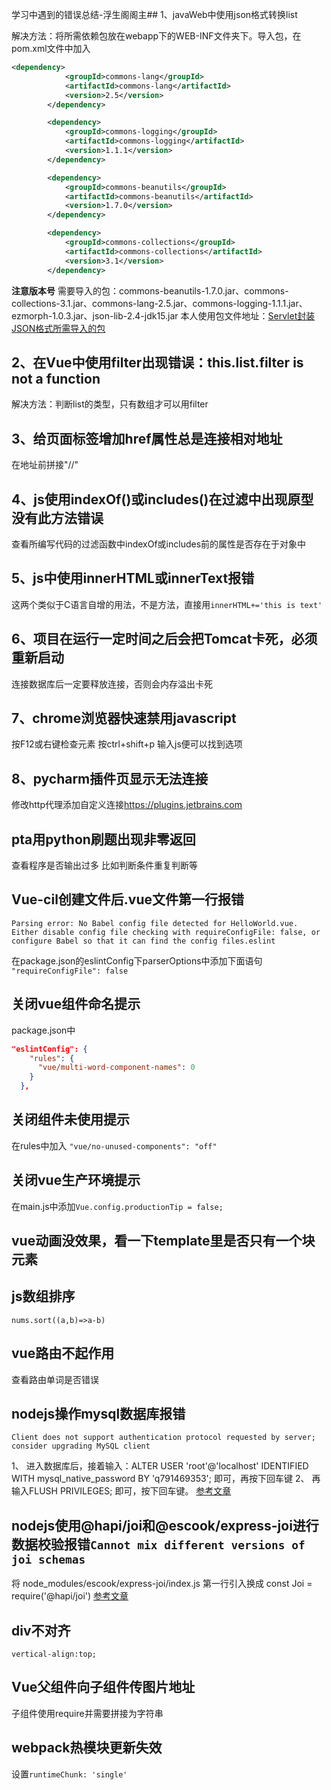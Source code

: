学习中遇到的错误总结-浮生阁阁主## 1、javaWeb中使用json格式转换list

解决方法：将所需依赖包放在webapp下的WEB-INF文件夹下。导入包，在pom.xml文件中加入

```xml
<dependency>
            <groupId>commons-lang</groupId>
            <artifactId>commons-lang</artifactId>
            <version>2.5</version>
        </dependency>

        <dependency>
            <groupId>commons-logging</groupId>
            <artifactId>commons-logging</artifactId>
            <version>1.1.1</version>
        </dependency>

        <dependency>
            <groupId>commons-beanutils</groupId>
            <artifactId>commons-beanutils</artifactId>
            <version>1.7.0</version>
        </dependency>

        <dependency>
            <groupId>commons-collections</groupId>
            <artifactId>commons-collections</artifactId>
            <version>3.1</version>
        </dependency>
```

**注意版本号**
需要导入的包：commons-beanutils-1.7.0.jar、commons-collections-3.1.jar、commons-lang-2.5.jar、commons-logging-1.1.1.jar、ezmorph-1.0.3.jar、json-lib-2.4-jdk15.jar
本人使用包文件地址：[Servlet封装JSON格式所需导入的包](https://www.aliyundrive.com/s/D3SQ3m6gq4L)

## 2、在Vue中使用filter出现错误：this.list.filter is not a function

解决方法：判断list的类型，只有数组才可以用filter

## 3、给页面标签增加href属性总是连接相对地址

在地址前拼接"//"

## 4、js使用indexOf()或includes()在过滤中出现原型没有此方法错误

查看所编写代码的过滤函数中indexOf或includes前的属性是否存在于对象中

## 5、js中使用innerHTML或innerText报错

这两个类似于C语言自增的用法，不是方法，直接用`innerHTML+='this is text'`

## 6、项目在运行一定时间之后会把Tomcat卡死，必须重新启动

连接数据库后一定要释放连接，否则会内存溢出卡死

## 7、chrome浏览器快速禁用javascript

按F12或右键检查元素  按ctrl+shift+p 输入js便可以找到选项

## 8、pycharm插件页显示无法连接

修改http代理添加自定义连接<https://plugins.jetbrains.com>

## pta用python刷题出现非零返回

查看程序是否输出过多
比如判断条件重复判断等

## Vue-cil创建文件后.vue文件第一行报错

```
Parsing error: No Babel config file detected for HelloWorld.vue. Either disable config file checking with requireConfigFile: false, or configure Babel so that it can find the config files.eslint
```

在package.json的eslintConfig下parserOptions中添加下面语句
`"requireConfigFile": false`

## 关闭vue组件命名提示

package.json中

```json
"eslintConfig": {
    "rules": {
      "vue/multi-word-component-names": 0
    }
  },
```

## 关闭组件未使用提示

在rules中加入
`"vue/no-unused-components": "off"`

## 关闭vue生产环境提示

在main.js中添加`Vue.config.productionTip = false;`

## vue动画没效果，看一下template里是否只有一个块元素

## js数组排序

`nums.sort((a,b)=>a-b)`

## vue路由不起作用

查看路由单词是否错误

## nodejs操作mysql数据库报错

```
Client does not support authentication protocol requested by server; consider upgrading MySQL client
```

1、 进入数据库后，接着输入：ALTER USER 'root'@'localhost' IDENTIFIED WITH mysql_native_password BY 'q791469353'; 即可，再按下回车键
2、 再输入FLUSH PRIVILEGES; 即可，按下回车键。
[参考文章](https://www.javazxz.com/thread-5165-1-1.html)

## nodejs使用@hapi/joi和@escook/express-joi进行数据校验报错`Cannot mix different versions of joi schemas`

将 node_modules/escook/express-joi/index.js 第一行引入换成 const Joi = require('@hapi/joi')
[参考文章](http://www.icodebang.com/article/243931)

## div不对齐

`vertical-align:top;`

## Vue父组件向子组件传图片地址

子组件使用require并需要拼接为字符串

## webpack热模块更新失效

设置`runtimeChunk: 'single'`
